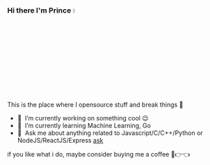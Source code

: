 ### Hi there I'm Prince <a href="https://www.gautamkrishnar.com/"><img src="https://media.giphy.com/media/hvRJCLFzcasrR4ia7z/giphy.gif" width="5%"></a>

This is the place where I opensource stuff and break things :rofl:

- 🔭 &nbsp;I’m currently working on something cool :wink:
- 🌱 &nbsp;I’m currently learning Machine Learning, Go
- 💬 &nbsp;Ask me about anything related to Javascript/C/C++/Python or NodeJS/ReactJS/Express [ask](mailto:usernamecopied5656@gmai.com)

if you like what i do, maybe consider buying me a coffee 🥺👉👈
